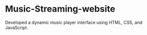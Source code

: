 # Music-Streaming-website
Developed a dynamic music player interface using HTML, CSS, and JavaScript.
